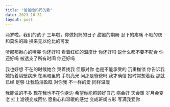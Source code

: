 ```yaml
---
title: "爸爸给妈妈的歌"
date: 2023-10-31
layout: post
---
```


两岁啦，我们的孩子
三年啦，你做妈妈的日子
甜蜜的期盼
忍下的疼痛
不眠的夜和莫名的躁
换来无以伦比的可爱

听那那揪心的啼哭
你还好吗
看着红红的温度计
你还好吗
说什么都不要不配合
你还好吗
被透支了所有时间
你还好吗

我也好想 不在的时候她会 哭着找我
但那对你 也是不能承受的 沉重枷锁
你告诉我 她指着隔壁病床 在黑暗里的 手机亮光
问那是爸爸吗
我才确信 她时常想着我
那就已经 足够 让我热泪盈眶
对你我 不一样的爱 同样温暖

我能做的不多
现在我也不在你身边
希望你能照顾好自己
病会好
天会暖
岁月会变老
挂上滤镜变成回忆
愿揪心和温暖的感觉 变成斑斓五彩
写满我爱你